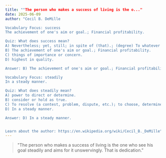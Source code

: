 ```yaml
---
title: ""The person who makes a success of living is the o..."
date: 2025-06-09
author: "Cecil B. DeMille

Vocabulary Focus: success
The achievement of one's aim or goal.; Financial profitability.

Quiz: What does success mean?
A) Nevertheless; yet, still; in spite of (that).; (degree) To whatever degree or extent
B) The achievement of one's aim or goal.; Financial profitability.
C) things of importance or concern.
D) highest in quality.

Answer: B) The achievement of one's aim or goal.; Financial profitability.

Vocabulary Focus: steadily
In a steady manner.

Quiz: What does steadily mean?
A) power to direct or determine.
B) consider or hold as true.
C) To resolve (a contest, problem, dispute, etc.); to choose, determine, or settle; To make a judgment, especially after deliberation
D) In a steady manner.

Answer: D) In a steady manner.


Learn about the author: https://en.wikipedia.org/wiki/Cecil_B._DeMille"
---
```


> "The person who makes a success of living is the one who see his goal steadily and aims for it unswervingly. That is dedication."
